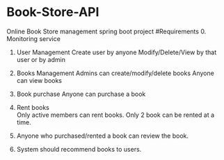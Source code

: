 # Book-Store-API
Online Book Store management spring boot project
#Requirements
0. Monitoring service
 
1. User Management
	Create user by anyone
	Modify/Delete/View by that user or by admin
 
2. Books Management	
	Admins can create/modify/delete books
	Anyone can view books
 
2. Book purchase
	Anyone can purchase a book
4. Rent books	
	Only active members can rent books.
	Only 2 book can be rented at a time.
5. Anyone who purchased/rented a book can review the book.
6. System should recommend books to users.
